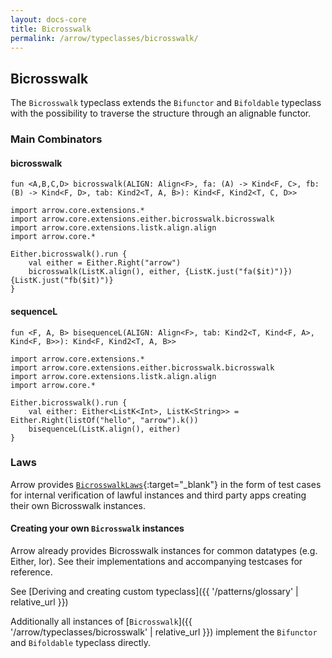 ```yaml
---
layout: docs-core
title: Bicrosswalk
permalink: /arrow/typeclasses/bicrosswalk/
---
```


## Bicrosswalk




The `Bicrosswalk` typeclass extends the `Bifunctor` and `Bifoldable` typeclass with the possibility to traverse the
structure through an alignable functor.

### Main Combinators

#### bicrosswalk

`fun <A,B,C,D> bicrosswalk(ALIGN: Align<F>, fa: (A) -> Kind<F, C>, fb: (B) -> Kind<F, D>, tab: Kind2<T, A, B>): Kind<F, Kind2<T, C, D>>`

```kotlin:ank
import arrow.core.extensions.*
import arrow.core.extensions.either.bicrosswalk.bicrosswalk
import arrow.core.extensions.listk.align.align
import arrow.core.*

Either.bicrosswalk().run {
    val either = Either.Right("arrow")
    bicrosswalk(ListK.align(), either, {ListK.just("fa($it)")}) {ListK.just("fb($it)")}
}
```

#### sequenceL

`fun <F, A, B> bisequenceL(ALIGN: Align<F>, tab: Kind2<T, Kind<F, A>, Kind<F, B>>): Kind<F, Kind2<T, A, B>>`

```kotlin:ank
import arrow.core.extensions.*
import arrow.core.extensions.either.bicrosswalk.bicrosswalk
import arrow.core.extensions.listk.align.align
import arrow.core.*

Either.bicrosswalk().run {
    val either: Either<ListK<Int>, ListK<String>> = Either.Right(listOf("hello", "arrow").k())
    bisequenceL(ListK.align(), either)
}
```

### Laws

Arrow provides [`BicrosswalkLaws`][functor_laws_source]{:target="_blank"} in the form of test cases for internal verification of lawful instances and third party apps creating their own Bicrosswalk instances.

#### Creating your own `Bicrosswalk` instances

Arrow already provides Bicrosswalk instances for common datatypes (e.g. Either, Ior). See their implementations
and accompanying testcases for reference.

See [Deriving and creating custom typeclass]({{ '/patterns/glossary' | relative_url }})

Additionally all instances of [`Bicrosswalk`]({{ '/arrow/typeclasses/bicrosswalk' | relative_url }}) implement the `Bifunctor` and `Bifoldable` typeclass directly.

[functor_source]: https://github.com/arrow-kt/arrow-core/blob/master/arrow-core-data/src/main/kotlin/arrow/typeclasses/Bicrosswalk.kt
[functor_laws_source]: https://github.com/arrow-kt/arrow-core/blob/master/arrow-core-test/src/main/kotlin/arrow/core/test/laws/BicrosswalkLaws.kt
